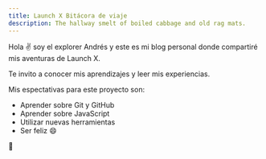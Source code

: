 ```yaml
---
title: Launch X Bitácora de viaje
description: The hallway smelt of boiled cabbage and old rag mats.
---
```


Hola ✌️  soy el explorer Andrés y este es mi blog personal donde compartiré mis aventuras de Launch X.

Te invito a conocer mis aprendizajes y leer mis experiencias.

Mis espectativas para este proyecto son:

 - Aprender sobre Git y GitHub
 - Aprender sobre JavaScript
 - Utilizar nuevas herramientas
 - Ser feliz :smile:

🚀
